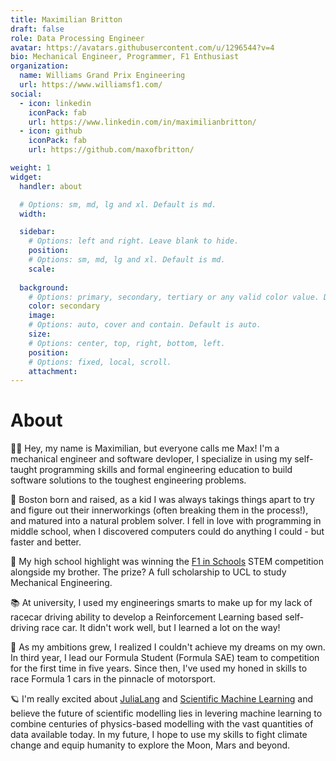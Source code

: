 ```yaml
---
title: Maximilian Britton
draft: false
role: Data Processing Engineer
avatar: https://avatars.githubusercontent.com/u/1296544?v=4
bio: Mechanical Engineer, Programmer, F1 Enthusiast 
organization:
  name: Williams Grand Prix Engineering
  url: https://www.williamsf1.com/
social:
  - icon: linkedin
    iconPack: fab
    url: https://www.linkedin.com/in/maximilianbritton/
  - icon: github
    iconPack: fab
    url: https://github.com/maxofbritton/

weight: 1
widget:
  handler: about

  # Options: sm, md, lg and xl. Default is md.
  width:

  sidebar:
    # Options: left and right. Leave blank to hide.
    position:
    # Options: sm, md, lg and xl. Default is md.
    scale:
  
  background:
    # Options: primary, secondary, tertiary or any valid color value. Default is primary.
    color: secondary
    image:
    # Options: auto, cover and contain. Default is auto.
    size:
    # Options: center, top, right, bottom, left.
    position:
    # Options: fixed, local, scroll.
    attachment: 
---
```


# About

👋🏼 Hey, my name is Maximilian, but everyone calls me Max! I'm a mechanical engineer and software devloper, I specialize in using my self-taught programming skills and formal engineering education to build software solutions to the toughest engineering problems.

🌇 Boston born and raised, as a kid I was always takings things apart to try and figure out their innerworkings (often breaking them in the process!), and matured into a natural problem solver. I fell in love with programming in middle school, when I discovered computers could do anything I could - but faster and better. 

🥇 My high school highlight was winning the [F1 in Schools](https://www.f1inschools.com/) STEM competition alongside my brother. The prize? A full scholarship to UCL to study Mechanical Engineering.

📚 At university, I used my engineerings smarts to make up for my lack of racecar driving ability to develop a Reinforcement Learning based self-driving race car. It didn't work well, but I learned a lot on the way!

🏁 As my ambitions grew, I realized I couldn't achieve my dreams on my own. In third year, I lead our Formula Student (Formula SAE) team to competition for the first time in five years. Since then, I've used my honed in skills to race Formula 1 cars in the pinnacle of motorsport.

🪐 I'm really excited about [JuliaLang](https://julialang.org/) and [Scientific Machine Learning](https://sciml.ai) and believe the future of scientific modelling lies in levering machine learning to combine centuries of physics-based modelling with the vast quantities of data available today. In my future, I hope to use my skills to fight climate change and equip humanity to explore the Moon, Mars and beyond.

